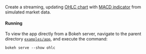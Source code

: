 Create a streaming, updating [OHLC chart](https://en.wikipedia.org/wiki/Open-high-low-close_chart)
with [MACD indicator](https://en.wikipedia.org/wiki/MACD) from simulated market data.

#### Running

To view the app directly from a Bokeh server, navigate to the parent
directory [`examples/app`](https://github.com/bokeh/bokeh/tree/master/examples/app),
and execute the command:

    bokeh serve --show ohlc
